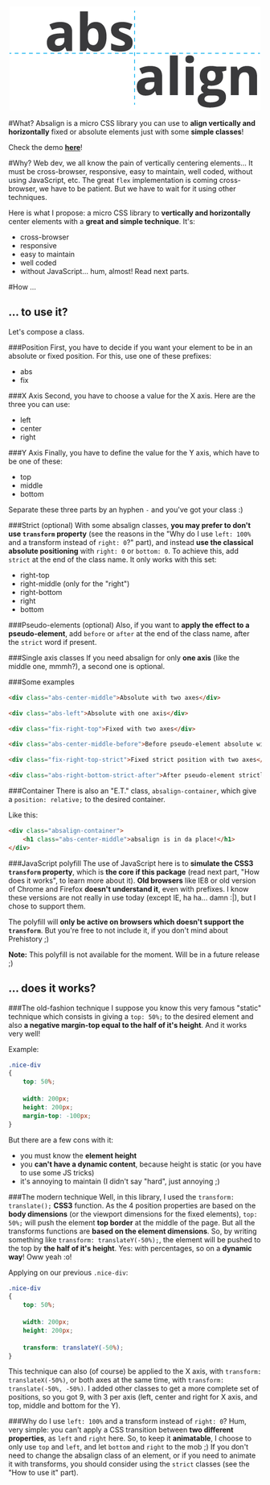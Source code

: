 <p align="center">
	<img src="absalign-logo.png" alt="absalign logo" title="absalign logo"/>
</p>

#What?
Absalign is a micro CSS library you can use to **align vertically and horizontally** fixed or absolute elements just with some **simple classes**!

Check the demo **[here](http://jongarbayo.github.io/absalign "absalign demo page.")**!

#Why?
Web dev, we all know the pain of vertically centering elements... It must be cross-browser, responsive, easy to maintain, well coded, without using JavaScript, etc.
The great ``flex`` implementation is coming cross-browser, we have to be patient. But we have to wait for it using other techniques.

Here is what I propose: a micro CSS library to **vertically and horizontally** center elements with a **great and simple technique**.
It's:
- cross-browser
- responsive
- easy to maintain
- well coded
- without JavaScript... hum, almost! Read next parts.

#How …
## … to use it?
Let's compose a class.

###Position
First, you have to decide if you want your element to be in an absolute or fixed position. For this, use one of these prefixes:
- abs
- fix

###X Axis
Second, you have to choose a value for the X axis. Here are the three you can use:
- left
- center
- right

###Y Axis
Finally, you have to define the value for the Y axis, which have to be one of these:
- top
- middle
- bottom

Separate these three parts by an hyphen ``-`` and you've got your class :)

###Strict (optional)
With some absalign classes, **you may prefer to don't use ``transform`` property** (see the reasons in the "Why do I use ``left: 100%`` and a transform instead of ``right: 0``?" part), and instead **use the classical absolute positioning** with ``right: 0`` or ``bottom: 0``. To achieve this, add ``strict`` at the end of the class name.
It only works with this set:
- right-top
- right-middle (only for the "right")
- right-bottom
- right
- bottom

###Pseudo-elements (optional)
Also, if you want to **apply the effect to a pseudo-element**, add ``before`` or ``after`` at the end of the class name, after the ``strict`` word if present.

###Single axis classes
If you need absalign for only **one axis** (like the middle one, mmmh?), a second one is optional.

###Some examples
```html
<div class="abs-center-middle">Absolute with two axes</div>
```

```html
<div class="abs-left">Absolute with one axis</div>
```

```html
<div class="fix-right-top">Fixed with two axes</div>
```

```html
<div class="abs-center-middle-before">Before pseudo-element absolute with two axes</div>
```

```html
<div class="fix-right-top-strict">Fixed strict position with two axes</div>
```

```html
<div class="abs-right-bottom-strict-after">After pseudo-element strictly positioned with two axes</div>
```

###Container
There is also an "E.T." class, ``absalign-container``, which give a ``position: relative;`` to the desired container.

Like this:
```html
<div class="absalign-container">
	<h1 class="abs-center-middle">absalign is in da place!</h1>
</div>
```

###JavaScript polyfill
The use of JavaScript here is to **simulate the CSS3 ``transform`` property**, which is **the core if this package** (read next part, "How does it works", to learn more about it).
**Old browsers** like IE8 or old version of Chrome and Firefox **doesn't understand it**, even with prefixes. I know these versions are not really in use today (except IE, ha ha... damn :|), but I chose to support them.

The polyfill will **only be active on browsers which doesn't support the ``transform``**. But you're free to not include it, if you don't mind about Prehistory ;)

**Note:** This polyfill is not available for the moment. Will be in a future release ;)

## … does it works?
###The old-fashion technique
I suppose you know this very famous "static" technique which consists in giving a ``top: 50%;`` to the desired element and also **a negative margin-top equal to the half of it's height**. And it works very well!

Example:
```css
.nice-div
{
	top: 50%;

	width: 200px;
	height: 200px;
	margin-top: -100px;
}
```

But there are a few cons with it:
- you must know the **element height**
- you **can't have a dynamic content**, because height is static (or you have to use some JS tricks)
- it's annoying to maintain (I didn't say "hard", just annoying ;)

###The modern technique
Well, in this library, I used the ``transform: translate();`` **CSS3** function.
As the 4 position properties are based on the **body dimensions** (or the viewport dimensions for the fixed elements), ``top: 50%;`` will push the element **top border** at the middle of the page.
But all the transforms functions are **based on the element dimensions**. So, by writing something like ``transform: translateY(-50%);``, the element will be pushed to the top by **the half of it's height**. Yes: with percentages, so on a **dynamic way**! Oww yeah :o!

Applying on our previous ``.nice-div``:
```css
.nice-div
{
	top: 50%;

	width: 200px;
	height: 200px;

	transform: translateY(-50%);
}
```

This technique can also (of course) be applied to the X axis, with ``transform: translateX(-50%)``, or both axes at the same time, with ``transform: translate(-50%, -50%)``.
I added other classes to get a more complete set of positions, so you got 9, with 3 per axis (left, center and right for X axis, and top, middle and bottom for the Y).

###Why do I use ``left: 100%`` and a transform instead of ``right: 0``?
Hum, very simple: you can't apply a CSS transition between **two different properties**, as ``left`` and ``right`` here. So, to keep it **animatable**, I choose to only use ``top`` and ``left``, and let ``bottom`` and ``right`` to the mob ;)
If you don't need to change the absalign class of an element, or if you need to animate it with transforms, you should consider using the ``strict`` classes (see the "How to use it" part).
